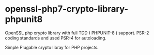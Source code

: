 # openssl-php7-crypto-library-phpunit8
OpenSSL php crypto library with full TDD ( PHPUNIT-8 ) support. PSR-2 coding standards and used PSR-4 for autoloading.

Simple Plugable crypto libray for PHP projects.
